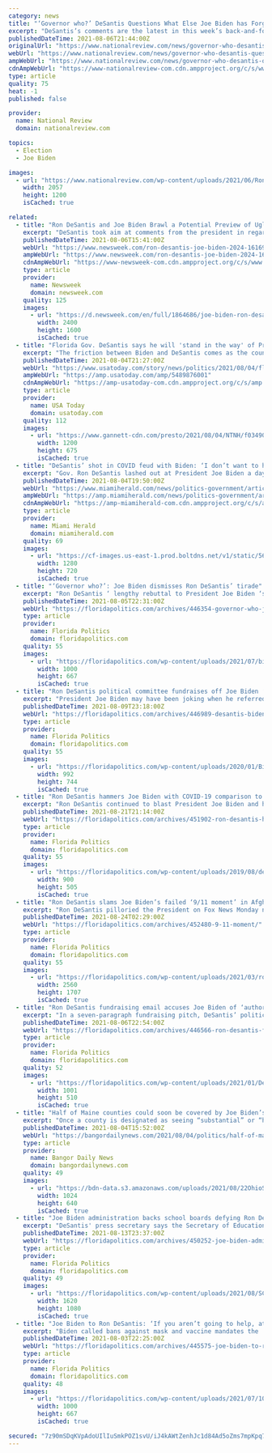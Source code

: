```yaml
---
category: news
title: "‘Governor who?’ DeSantis Questions What Else Joe Biden has Forgotten"
excerpt: "DeSantis’s comments are the latest in this week’s back-and-forth between President Biden and the 42-year-old Republican governor."
publishedDateTime: 2021-08-06T21:44:00Z
originalUrl: "https://www.nationalreview.com/news/governor-who-desantis-questions-what-else-joe-biden-has-forgotten/"
webUrl: "https://www.nationalreview.com/news/governor-who-desantis-questions-what-else-joe-biden-has-forgotten/"
ampWebUrl: "https://www.nationalreview.com/news/governor-who-desantis-questions-what-else-joe-biden-has-forgotten/amp/"
cdnAmpWebUrl: "https://www-nationalreview-com.cdn.ampproject.org/c/s/www.nationalreview.com/news/governor-who-desantis-questions-what-else-joe-biden-has-forgotten/amp/"
type: article
quality: 75
heat: -1
published: false

provider:
  name: National Review
  domain: nationalreview.com

topics:
  - Election
  - Joe Biden

images:
  - url: "https://www.nationalreview.com/wp-content/uploads/2021/06/Ron-DeSantis-4.jpg?fit=2057%2C1200"
    width: 2057
    height: 1200
    isCached: true

related:
  - title: "Ron DeSantis and Joe Biden Brawl a Potential Preview of Ugly 2024 Race"
    excerpt: "DeSantis took aim at comments from the president in regard to governors, while also questioning him looking to \"single out Florida over COVID.\""
    publishedDateTime: 2021-08-06T15:41:00Z
    webUrl: "https://www.newsweek.com/ron-desantis-joe-biden-2024-1616923"
    ampWebUrl: "https://www.newsweek.com/ron-desantis-joe-biden-2024-1616923?amp=1"
    cdnAmpWebUrl: "https://www-newsweek-com.cdn.ampproject.org/c/s/www.newsweek.com/ron-desantis-joe-biden-2024-1616923?amp=1"
    type: article
    provider:
      name: Newsweek
      domain: newsweek.com
    quality: 125
    images:
      - url: "https://d.newsweek.com/en/full/1864686/joe-biden-ron-desantis-split.jpg"
        width: 2400
        height: 1600
        isCached: true
  - title: "Florida Gov. DeSantis says he will 'stand in the way' of President Biden on COVID-19 restrictions"
    excerpt: "The friction between Biden and DeSantis comes as the country confronts a fourth wave of the virus, one that has hit especially hard in Florida."
    publishedDateTime: 2021-08-04T21:27:00Z
    webUrl: "https://www.usatoday.com/story/news/politics/2021/08/04/florida-governor-ron-desantis-tells-biden-he-standing-your-way/5489876001/?scrolla=5eb6d68b7fedc32c19ef33b4"
    ampWebUrl: "https://amp.usatoday.com/amp/5489876001"
    cdnAmpWebUrl: "https://amp-usatoday-com.cdn.ampproject.org/c/s/amp.usatoday.com/amp/5489876001"
    type: article
    provider:
      name: USA Today
      domain: usatoday.com
    quality: 112
    images:
      - url: "https://www.gannett-cdn.com/presto/2021/08/04/NTNH/f03490aa-3669-43eb-81ca-a1380a4d933a-002_080421_Gov_DeSantis_press_conf_PC.jpg?auto=webp&crop=5471,3078,x0,y278&format=pjpg&width=1200"
        width: 1200
        height: 675
        isCached: true
  - title: "DeSantis’ shot in COVID feud with Biden: ‘I don’t want to hear a blip ... from you’"
    excerpt: "Gov. Ron DeSantis lashed out at President Joe Biden a day after Biden told the Republican governor to “get out of the way” of mask mandates."
    publishedDateTime: 2021-08-04T19:50:00Z
    webUrl: "https://www.miamiherald.com/news/politics-government/article253259453.html"
    ampWebUrl: "https://amp.miamiherald.com/news/politics-government/article253259453.html"
    cdnAmpWebUrl: "https://amp-miamiherald-com.cdn.ampproject.org/c/s/amp.miamiherald.com/news/politics-government/article253259453.html"
    type: article
    provider:
      name: Miami Herald
      domain: miamiherald.com
    quality: 69
    images:
      - url: "https://cf-images.us-east-1.prod.boltdns.net/v1/static/5618154292001/ca109304-95eb-412d-bef5-05c75ed6bdcb/d0ed0834-5025-46cb-9e94-94b57654d942/1280x720/match/image.jpg"
        width: 1280
        height: 720
        isCached: true
  - title: "‘Governor who?’: Joe Biden dismisses Ron DeSantis’ tirade"
    excerpt: "Ron DeSantis ‘ lengthy rebuttal to President Joe Biden ‘s rebuke of his pandemic response, Biden dismissed DeSantis’ speech in a five-word rebuttal Thursday. “Governor who?” Biden said, laughing off a reporter’s request for comment."
    publishedDateTime: 2021-08-05T22:31:00Z
    webUrl: "https://floridapolitics.com/archives/446354-governor-who-joe-biden-dismisses-ron-desantis-tirade/"
    type: article
    provider:
      name: Florida Politics
      domain: floridapolitics.com
    quality: 55
    images:
      - url: "https://floridapolitics.com/wp-content/uploads/2021/07/biden-jul-16.jpeg"
        width: 1000
        height: 667
        isCached: true
  - title: "Ron DeSantis political committee fundraises off Joe Biden ‘confusion’"
    excerpt: "President Joe Biden may have been joking when he referred to Ron DeSantis as “Governor who?”, but the Friends of Ron DeSantis political committee is taking it seriously … and using it to make some quick cash."
    publishedDateTime: 2021-08-09T23:18:00Z
    webUrl: "https://floridapolitics.com/archives/446989-desantis-biden-confusion/"
    type: article
    provider:
      name: Florida Politics
      domain: floridapolitics.com
    quality: 55
    images:
      - url: "https://floridapolitics.com/wp-content/uploads/2020/01/Biden-DeSantis.png"
        width: 992
        height: 744
        isCached: true
  - title: "Ron DeSantis hammers Joe Biden with COVID-19 comparison to H1N1 flu"
    excerpt: "Ron DeSantis continued to blast President Joe Biden and his administration for pro-mask mandate policies, using historical reference to make his point. “Joe Biden was Vice President during the H1N1 flu,"
    publishedDateTime: 2021-08-21T21:14:00Z
    webUrl: "https://floridapolitics.com/archives/451902-ron-desantis-h1n1/"
    type: article
    provider:
      name: Florida Politics
      domain: floridapolitics.com
    quality: 55
    images:
      - url: "https://floridapolitics.com/wp-content/uploads/2019/08/desantis.jpg"
        width: 900
        height: 505
        isCached: true
  - title: "Ron DeSantis slams Joe Biden’s failed ‘9/11 moment’ in Afghan exit"
    excerpt: "Ron DeSantis pilloried the President on Fox News Monday night, saying that Joe Biden‘s Afghanistan exit was a misbegotten quest for a “9/11 moment.” The Governor made t"
    publishedDateTime: 2021-08-24T02:29:00Z
    webUrl: "https://floridapolitics.com/archives/452480-9-11-moment/"
    type: article
    provider:
      name: Florida Politics
      domain: floridapolitics.com
    quality: 55
    images:
      - url: "https://floridapolitics.com/wp-content/uploads/2021/03/ron-deSantis-1-scaled.jpg"
        width: 2560
        height: 1707
        isCached: true
  - title: "Ron DeSantis fundraising email accuses Joe Biden of ‘authoritarian bullying’"
    excerpt: "In a seven-paragraph fundraising pitch, DeSantis’ political committee, Friends of Ron DeSantis, accused the Democratic President of “authoritarian bullying.” “Joe Biden might want Governor DeSantis to get out of the way so he can impose his radical agenda,"
    publishedDateTime: 2021-08-06T22:54:00Z
    webUrl: "https://floridapolitics.com/archives/446566-ron-desantis-fundraising-email-accuses-joe-biden-of-authoritarian-bullying/"
    type: article
    provider:
      name: Florida Politics
      domain: floridapolitics.com
    quality: 52
    images:
      - url: "https://floridapolitics.com/wp-content/uploads/2021/01/DeSantis-Policy-Orientation.jpg"
        width: 1001
        height: 510
        isCached: true
  - title: "Half of Maine counties could soon be covered by Joe Biden’s new eviction moratorium"
    excerpt: "Once a county is designated as seeing “substantial” or “high” transmission, residents are protected from evictions for at least two weeks."
    publishedDateTime: 2021-08-04T15:52:00Z
    webUrl: "https://bangordailynews.com/2021/08/04/politics/half-of-maine-counties-could-soon-be-covered-by-joe-bidens-new-eviction-moratorium/"
    type: article
    provider:
      name: Bangor Daily News
      domain: bangordailynews.com
    quality: 49
    images:
      - url: "https://bdn-data.s3.amazonaws.com/uploads/2021/08/22OhioStreet060420_NAW2-1.jpg"
        width: 1024
        height: 640
        isCached: true
  - title: "Joe Biden administration backs school boards defying Ron DeSantis’ mask mandate ban"
    excerpt: "DeSantis' press secretary says the Secretary of Education's letter does not change Florida's course of action."
    publishedDateTime: 2021-08-13T23:37:00Z
    webUrl: "https://floridapolitics.com/archives/450252-joe-biden-administration-backs-school-boards-defying-ron-desantis-mask-mandate-ban/"
    type: article
    provider:
      name: Florida Politics
      domain: floridapolitics.com
    quality: 49
    images:
      - url: "https://floridapolitics.com/wp-content/uploads/2021/08/SCHOOL-MASKS-2-Large.jpeg"
        width: 1620
        height: 1080
        isCached: true
  - title: "Joe Biden to Ron DeSantis: ‘If you aren’t going to help, at least get out of the way’"
    excerpt: "Biden called bans against mask and vaccine mandates the 'worst of all.' The White House issued a warning to Gov. Ron DeSantis Tuesday after Florida saw a record number of new hospitalizations related to COVID-19."
    publishedDateTime: 2021-08-03T22:25:00Z
    webUrl: "https://floridapolitics.com/archives/445575-joe-biden-to-ron-desantis-if-you-arent-going-to-help-at-least-get-out-of-the-way/"
    type: article
    provider:
      name: Florida Politics
      domain: floridapolitics.com
    quality: 48
    images:
      - url: "https://floridapolitics.com/wp-content/uploads/2021/07/1000-54.jpeg"
        width: 1000
        height: 667
        isCached: true

secured: "7z90mSDqKVpAdoUIlIuSmkPOZ1svU/iJ4kAWtZenhJc1d84Ad5oZms7mpKpq7WDM/0EJq+djZGFiUkdK3G+4mKpW5G7jZqH6f1BeE7t2+MHYFj/4ohhNYkYodrkv+7ldXIHnLsi+kgnaS76l8bkgYj4aOkPGDwONM3WNU8pkgbwQY09XP4XnmkLHJ1dijMwhEQrsXGa0+y7KSU+uxkyt2KomF3CL2WljokEkGxuiWQjIAcjkiZiQ8MP0g9hjg1Rgz6MLHNwbfBVMu9AFMNr9nzIDRpg2Vtg1AH3N4qE8Y4n2e+Bm7Xt7K0WhAYxJRzjiJOUOJHlKo9QXEQC8n/Cp6jP73aaCrdkUckb5Yh6Xs6A=;4yCk7xf5tDrZ2vtVPtDGow=="
---
```


